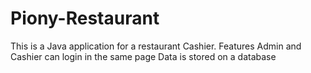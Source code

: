 # Piony-Restaurant
This is a Java application for a restaurant Cashier.
Features
Admin and Cashier can login in the same page
Data is stored on a database
